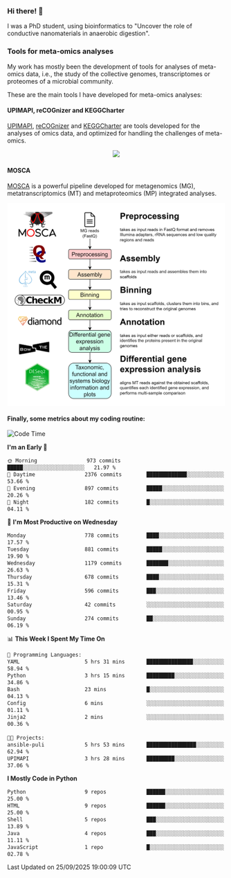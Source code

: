 ### Hi there! 👋

I was a PhD student, using bioinformatics to "Uncover the role of conductive nanomaterials in anaerobic digestion".

### Tools for meta-omics analyses

My work has mostly been the development of tools for analyses of meta-omics data, i.e., the study of the collective genomes, transcriptomes or proteomes of a microbial community.

These are the main tools I have developed for meta-omics analyses:

#### UPIMAPI, reCOGnizer and KEGGCharter

[UPIMAPI](https://github.com/iquasere/UPIMAPI), [reCOGnizer](https://github.com/iquasere/reCOGnizer) and [KEGGCharter](https://github.com/iquasere/KEGGCharter) are tools developed for the analyses of omics data, and optimized for handling the challenges of meta-omics.

<p align="center">
    <img src="assets/annotation_paper.png">
</p>

#### MOSCA

[MOSCA](https://github.com/iquasere/MOSCA) is a powerful pipeline developed for metagenomics (MG), metatranscriptomics (MT) and metaproteomics (MP) integrated analyses.

<p align="center">
    <img src="assets/mosca_workflow.png" align="center" width="700">
</p>


#### Finally, some metrics about my coding routine:

<!--START_SECTION:waka-->
![Code Time](http://img.shields.io/badge/Code%20Time-1%2C037%20hrs%2033%20mins-blue)

**I'm an Early 🐤** 

```text
🌞 Morning                973 commits         █████░░░░░░░░░░░░░░░░░░░░   21.97 % 
🌆 Daytime                2376 commits        █████████████░░░░░░░░░░░░   53.66 % 
🌃 Evening                897 commits         █████░░░░░░░░░░░░░░░░░░░░   20.26 % 
🌙 Night                  182 commits         █░░░░░░░░░░░░░░░░░░░░░░░░   04.11 % 
```
📅 **I'm Most Productive on Wednesday** 

```text
Monday                   778 commits         ████░░░░░░░░░░░░░░░░░░░░░   17.57 % 
Tuesday                  881 commits         █████░░░░░░░░░░░░░░░░░░░░   19.90 % 
Wednesday                1179 commits        ███████░░░░░░░░░░░░░░░░░░   26.63 % 
Thursday                 678 commits         ████░░░░░░░░░░░░░░░░░░░░░   15.31 % 
Friday                   596 commits         ███░░░░░░░░░░░░░░░░░░░░░░   13.46 % 
Saturday                 42 commits          ░░░░░░░░░░░░░░░░░░░░░░░░░   00.95 % 
Sunday                   274 commits         ██░░░░░░░░░░░░░░░░░░░░░░░   06.19 % 
```


📊 **This Week I Spent My Time On** 

```text
💬 Programming Languages: 
YAML                     5 hrs 31 mins       ███████████████░░░░░░░░░░   58.94 % 
Python                   3 hrs 15 mins       █████████░░░░░░░░░░░░░░░░   34.86 % 
Bash                     23 mins             █░░░░░░░░░░░░░░░░░░░░░░░░   04.13 % 
Config                   6 mins              ░░░░░░░░░░░░░░░░░░░░░░░░░   01.11 % 
Jinja2                   2 mins              ░░░░░░░░░░░░░░░░░░░░░░░░░   00.36 % 

🐱‍💻 Projects: 
ansible-puli             5 hrs 53 mins       ████████████████░░░░░░░░░   62.94 % 
UPIMAPI                  3 hrs 28 mins       █████████░░░░░░░░░░░░░░░░   37.06 % 
```

**I Mostly Code in Python** 

```text
Python                   9 repos             ██████░░░░░░░░░░░░░░░░░░░   25.00 % 
HTML                     9 repos             ██████░░░░░░░░░░░░░░░░░░░   25.00 % 
Shell                    5 repos             ███░░░░░░░░░░░░░░░░░░░░░░   13.89 % 
Java                     4 repos             ███░░░░░░░░░░░░░░░░░░░░░░   11.11 % 
JavaScript               1 repo              █░░░░░░░░░░░░░░░░░░░░░░░░   02.78 % 
```




 Last Updated on 25/09/2025 19:00:09 UTC
<!--END_SECTION:waka-->

